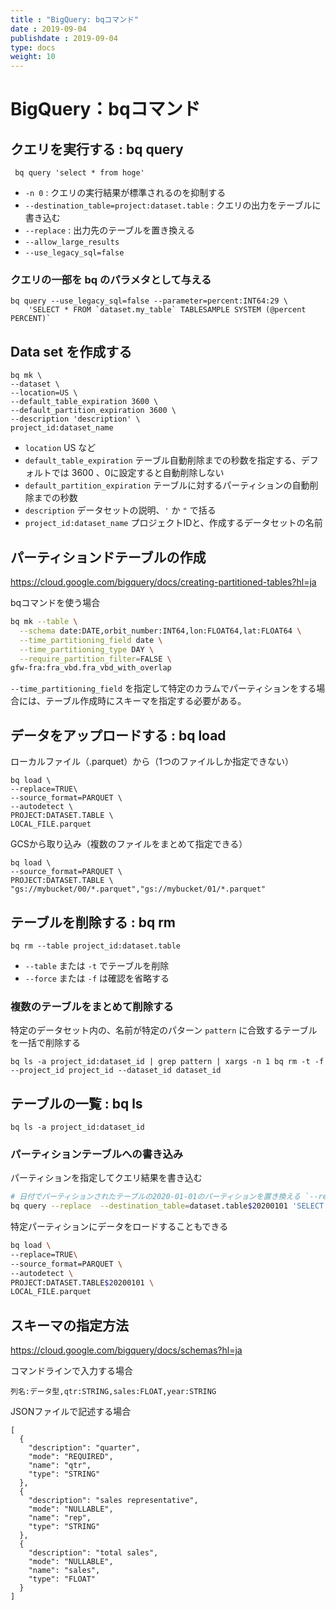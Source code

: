 ```yaml
---
title : "BigQuery: bqコマンド"
date : 2019-09-04
publishdate : 2019-09-04
type: docs
weight: 10
---
```


# BigQuery：bqコマンド


## クエリを実行する : bq query

```
 bq query 'select * from hoge'
```

- `-n 0` : クエリの実行結果が標準されるのを抑制する
- `--destination_table=project:dataset.table` : クエリの出力をテーブルに書き込む
- `--replace` : 出力先のテーブルを置き換える
- `--allow_large_results`
- `--use_legacy_sql=false`


### クエリの一部を bq のパラメタとして与える

```
bq query --use_legacy_sql=false --parameter=percent:INT64:29 \
    'SELECT * FROM `dataset.my_table` TABLESAMPLE SYSTEM (@percent PERCENT)`
```


## Data set を作成する

```
bq mk \
--dataset \
--location=US \
--default_table_expiration 3600 \
--default_partition_expiration 3600 \
--description 'description' \
project_id:dataset_name
```

- `location` US など
- `default_table_expiration` テーブル自動削除までの秒数を指定する、デフォルトでは 3600 、0に設定すると自動削除しない
- `default_partition_expiration` テーブルに対するパーティションの自動削除までの秒数
- `description` データセットの説明、`'` か `"` で括る
- `project_id:dataset_name` プロジェクトIDと、作成するデータセットの名前


## パーティションドテーブルの作成

https://cloud.google.com/bigquery/docs/creating-partitioned-tables?hl=ja

bqコマンドを使う場合

```sh
bq mk --table \
  --schema date:DATE,orbit_number:INT64,lon:FLOAT64,lat:FLOAT64 \
  --time_partitioning_field date \
  --time_partitioning_type DAY \
  --require_partition_filter=FALSE \
gfw-fra:fra_vbd.fra_vbd_with_overlap 
```

`--time_partitioning_field` を指定して特定のカラムでパーティションをする場合には、テーブル作成時にスキーマを指定する必要がある。



## データをアップロードする : bq load

ローカルファイル（.parquet）から（1つのファイルしか指定できない）

```
bq load \
--replace=TRUE\
--source_format=PARQUET \
--autodetect \
PROJECT:DATASET.TABLE \
LOCAL_FILE.parquet
```

GCSから取り込み（複数のファイルをまとめて指定できる）

```
bq load \
--source_format=PARQUET \
PROJECT:DATASET.TABLE \
"gs://mybucket/00/*.parquet","gs://mybucket/01/*.parquet"
```



## テーブルを削除する : bq rm

```
bq rm --table project_id:dataset.table
```

- `--table` または `-t` でテーブルを削除
- `--force` または `-f` は確認を省略する

 
### 複数のテーブルをまとめて削除する

特定のデータセット内の、名前が特定のパターン `pattern` に合致するテーブルを一括で削除する

```
bq ls -a project_id:dataset_id | grep pattern | xargs -n 1 bq rm -t -f --project_id project_id --dataset_id dataset_id
```

## テーブルの一覧 : bq ls

```
bq ls -a project_id:dataset_id
```




### パーティションテーブルへの書き込み

パーティションを指定してクエリ結果を書き込む

```sh
# 日付でパーティションされたテーブルの2020-01-01のパーティションを置き換える `--replace`
bq query --replace  --destination_table=dataset.table$20200101 'SELECT  * FROM hoge'
```

特定パーティションにデータをロードすることもできる

```sh
bq load \
--replace=TRUE\
--source_format=PARQUET \
--autodetect \
PROJECT:DATASET.TABLE$20200101 \
LOCAL_FILE.parquet
```



## スキーマの指定方法

https://cloud.google.com/bigquery/docs/schemas?hl=ja


コマンドラインで入力する場合

```
列名:データ型,qtr:STRING,sales:FLOAT,year:STRING
```


JSONファイルで記述する場合

```
[
  {
    "description": "quarter",
    "mode": "REQUIRED",
    "name": "qtr",
    "type": "STRING"
  },
  {
    "description": "sales representative",
    "mode": "NULLABLE",
    "name": "rep",
    "type": "STRING"
  },
  {
    "description": "total sales",
    "mode": "NULLABLE",
    "name": "sales",
    "type": "FLOAT"
  }
]
```





